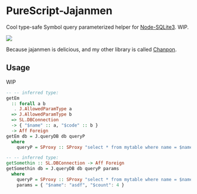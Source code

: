 # PureScript-Jajanmen

Cool type-safe Symbol query parameterized helper for [Node-SQLite3](https://github.com/justinwoo/purescript-node-sqlite3). WIP.

![](https://i.imgur.com/bYe4UrU.jpg)

Because jajanmen is delicious, and my other library is called [Chanpon](https://github.com/justinwoo/purescript-chanpon).

## Usage

WIP

```purs
-- -- inferred type:
getEm
  :: forall a b
   . J.AllowedParamType a
  => J.AllowedParamType b
  => SL.DBConnection
  -> { "$name" :: a, "$code" :: b }
  -> Aff Foreign
getEm db = J.queryDB db queryP
  where
    queryP = SProxy :: SProxy "select * from mytable where name = $name and code = $code"

-- -- inferred type:
getSomethin :: SL.DBConnection -> Aff Foreign
getSomethin db = J.queryDB db queryP params
  where
    queryP = SProxy :: SProxy "select * from mytable where name = $name and count = $count"
    params = { "$name": "asdf", "$count": 4 }
```

